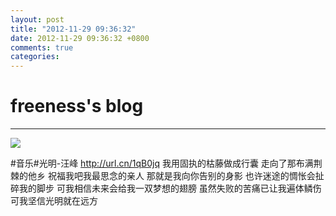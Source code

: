 ```yaml
---
layout: post
title: "2012-11-29 09:36:32"
date: 2012-11-29 09:36:32 +0800
comments: true
categories: 
---
```


# freeness's blog

----------

![](http://okqmqrbgo.bkt.clouddn.com/201211290936321.jpg)

>
\#音乐\#光明-汪峰
http://url.cn/1qB0jq
我用固执的枯藤做成行囊
走向了那布满荆棘的他乡
祝福我吧我最思念的亲人
那就是我向你告别的身影
也许迷途的惆怅会扯碎我的脚步
可我相信未来会给我一双梦想的翅膀
虽然失败的苦痛已让我遍体鳞伤
可我坚信光明就在远方